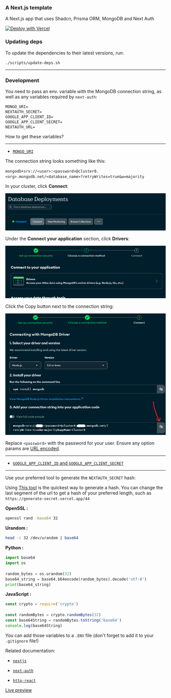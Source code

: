 ### A Next.js template

A Next.js app that uses Shadcn, Prisma ORM, MongoDB and Next Auth

[![Deploy with Vercel](https://vercel.com/button)](https://vercel.com/new/clone?repository-url=https%3A%2F%2Fgithub.com%2Fdanybeltran%2Fnextjs-typescript-and-mongodb)

### Updating deps

To update the dependencies to their latest versions, run:

```
./scripts/update-deps.sh
```

---

### Development

You need to pass an env. variable with the MongoDB connection string, as well as any variables required by `next-auth`:

```
MONGO_URI=
NEXTAUTH_SECRET=
GOOGLE_APP_CLIENT_ID=
GOOGLE_APP_CLIENT_SECRET=
NEXTAUTH_URL=
```

How to get these variables?

---

- [`MONGO_URI`](https://www.mongodb.com/docs/manual/reference/connection-string/)

The connection string looks something like this:

`mongodb+srv://<user>:<password>@cluster0.<org>.mongodb.net/<database_name>?retryWrites=true&w=majority`

In your cluster, click **Connect**:

![alt text](docs/connect-1.png)

Under the **Connect your application** section, click **Drivers**:

![alt text](docs/drivers.png)

Click the Copy button next to the connection string:

![alt text](docs/connection-string.png)

Replace `<password>` with the password for your user. Ensure any option params are [URL encoded](https://dochub.mongodb.org/core/atlas-url-encoding).

---

- [`GOOGLE_APP_CLIENT_ID` and `GOOGLE_APP_CLIENT_SECRET`](https://developers.google.com/identity/oauth2/web/guides/get-google-api-clientid)

---

Use your preferred tool to generate the `NEXTAUTH_SECRET` hash:

Using [This tool](https://generate-secret.vercel.app/32) is the quickest way to generate a hash. You can change the last segment of the url to get a hash of your preferred length, such as `https://generate-secret.vercel.app/44`

**OpenSSL :**

```bash
openssl rand -base64 32
```

**Urandom :**

```bash
head -c 32 /dev/urandom | base64
```

**Python :**

```py
import base64
import os

random_bytes = os.urandom(32)
base64_string = base64.b64encode(random_bytes).decode('utf-8')
print(base64_string)
```

**JavaScript :**

```js
const crypto = require('crypto')

const randomBytes = crypto.randomBytes(32)
const base64String = randomBytes.toString('base64')
console.log(base64String)
```

You can add those variables to a `.ENV` file (don't forget to add it to your `.gitignore` file!)

Related documentation:

- [`nextjs`](https://nextjs.org/docs)

- [`next-auth`](https://next-auth.js.org/getting-started/introduction)

- [`http-react`](https://httpr.vercel.app/docs)

[Live preview](https://nextjs-typescript-and-mongodb-psi.vercel.app)
